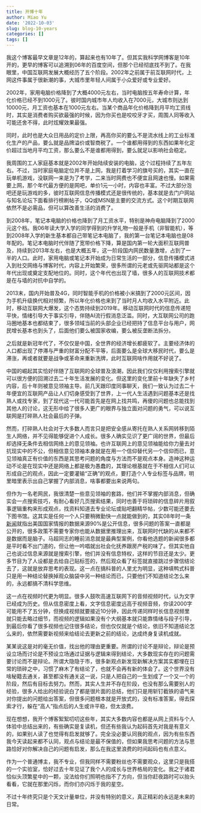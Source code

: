 ```yaml
---
title: 开博十年
author: Miao Yu
date: '2022-10-03'
slug: blog-10-years
categories: []
tags: []
---
```


我这个博客最早文章是12年的，算起来也有10年了。但其实我科学网博客是10年开的，更早的博客可以追溯到06年的百度空间，但那个已经彻底找不到了。在我眼里，中国互联网发展大概经历了五个阶段。2002年之前属于前互联网时代，上网这件事属于很新潮的事，大城市里年轻人间属于小众爱好或专业爱好。

2002年，家用电脑价格降到了大概4000元左右，当时电脑按五年寿命计算，年化价格已经不到1000元了。彼时国内城市年人均收入在7000元，大城市则达到10000元，月工资也基本在1000元左右。当某个商品年化价格降到月平均工资线时，其实是消费者购买欲最强的时候，因为你买也是咬咬牙才买，周围人同等收入可能还舍不得，此时炫耀效果最强。

同时，此时也是大众日用品的定价上限，再高你买的要么不是流水线上的工业标准化生产的产品，要么就是品牌溢价或智商税了。一个谁都用得到的东西如果年化定价超过当地月平均工资，那么要么不是谁都用得到，要么就足以影响社会稳定。

我周围的工人家庭基本就是2002年开始陆续安装的电脑，这个过程持续了五年左右。不过，当时家庭电脑定位并不是上网，我是打着学习的旗号买的，其实一直在玩单机游戏，没联网一来是为了考学，二来当时网费也不便宜且网速也慢。如果需要上网，那个年代最方便的是网吧，单价1元一小时，内容也丰富。不过大部分泡吧还是玩游戏的多，彼时互联网信息传播模式还是很传统的，基本就是去门户网站与知名论坛下面看排行榜刷帖子，QQ或MSN是主要的交流方式。这个时期互联网依然不是必需品，但可以算改善生活的消费了。

到2008年，笔记本电脑的价格也降到了月工资水平，特别是神舟电脑降到了2000元这个档。我06年读大学入学的同学得到的升学礼物一般是手机（非智能机），等到2008年入学的新生基本都自己带笔记本电脑了，我的第一台笔记本电脑也是08年配的。笔记本电脑时代伴随了宽带价格下降，算是国内第一轮大面积互联网普及，持续到2013年左右，也是大概五年，这一阶段国内网民数量激增，占到了一半的人口。此时，家用电脑或笔记本开始成为日常生活的一部分，信息传播模式进入到社交网络与博客时代，内容上开始繁荣，很多所谓的元老或先驱网站都是这个年代出现或奠定支配地位的。同时，这个年代也出现了墙，很多人的互联网技术都是在与墙的对抗中自学的。

2013末，国内开始普及4G，同时智能手机的价格被小米搞到了2000元区间，因为手机升级换代相对频繁，所以年化价格也来到了当时月人均收入水平附近。此时，移动互联网大爆发，这个态势持续到2019年。移动互联网时代的信息传递短平快，情绪引导大于事实引导，伴随AI流行假消息泛滥。同时，大互联网公司的跑马圈地基本也都结束了，很多领域当前的头部企业已经把持了信息平台与用户，网民增长基本也到头了，后面他们要么被国家收编，要么被反垄断法拆分。

之后就是新冠年代了，不仅仅是中国，全世界的经济增长都疲软了。主要经济体的人口都出现了停滞与严重的财富分配不平等，后面要么是全球大移民时代，要么是滞涨，再或者就要是战争或革命来重新洗牌，此时互联网啥作用就不好说了。

中国的崛起其实恰好伴随了互联网的全球普及浪潮，因此我们仅仅利用搜索引擎就可以很方便的回溯过去二十年生活发展的变化。但这里的变化里前十年缺失了乡村内容，后十年则被意见领袖主导。前几天跟印度同事聊天，我们一致认为过去二十年便宜的互联网产品让人们切身感受到了世界，上一代人生活遇到问题基本还是找熟人或找专家，到了现代这一代可能首先是在网上找共鸣，再傻的问题也总能找到其他人的讨论，这无形中给了很多人更广的眼界与独立面对问题的勇气，可以说互联网是打碎熟人社会最后的子弹。

然而，打碎熟人社会对于大多数人而言只是把安全感从寄托在熟人关系网转移到陌生人网络，并不见得能够促进个人成长。很多人确实见识了更广阔的世界，但最后却选择无条件去相信网络上的意见领袖。也许互联网上的意见领袖能给你力量去对抗现实中的不公，但相信意见领袖本身就是在用一个信仰替代另一个信仰而已，意见领袖真正有价值的东西是其思考问题的角度与方法而不是观点本身。造神这种运动不论是在现实中还是网络上都是极为愚蠢的，其理论根基就在于不相信人们可以形成自己的观点，因此一定要灌输“正确”的观点，要打造个人专业标签与品牌，明里暗里表示出自己掌握了内部消息，啥事都要出来说两句。

但作为一名老网民，我很清楚一些意见领袖的套路，他们并不掌握内部消息，但确实会一点搜索技巧，有耐心看好几页搜索结果，同时也善于将琐碎的信息碎片用叙事逻辑重构来形成观点，找资料知道去专业论坛或贴吧翻精华帖，少数可能还要去下图书馆。这其实是任何一个人只要稍微勤快一点就能做到的，其实08年时一条[新闻](http://news.sohu.com/20080404/n256095751.shtml)就指出美国国家情报的数据来源90%是公开信息，很多问题的答案一直都是公开的，很多政策不需要专家你也能从数据里推理出来，互联网时代缺的从来都不是数据而是脑子。马超同志的睡前消息就是最典型案例，你看他选题的新闻很多都是平时看不出门道的，但让他一吟唱就出社会化抚养跟房产税的味了。但其实他自己也说过信息来源就是搜索引擎，他们并没有信息特权，这样的节目还是太少。更多节目为了人设都是去给自己贴标签的，然后观众看了标签就直接跳过步骤信结论去了，这就是放弃思考的表现。这一点在搞科普的人里尤为明显，这种填鸭式科普只是用一种结论替换掉观众脑袋中另一种结论而已，只要他们不知道结论怎么来的，永远都搞不清科学思维。

这一点在视频时代更为明显。很多人鼓吹高速互联网下的音频视频时代，认为文字已经成为历史。但从信息密度上看，文字信息密度远高于视频音频，你读2000字可能用不了五分钟，但换成视频就要接近10分钟，因此传递同样时长信息视频里就只能去略过细节，而视频的逻辑如果没有个大纲基本就只能靠情绪与段子引导，到最后你看了很多视频也记住很多结论，但也仅仅就是个结论，依旧不知道结论怎么来的，依然需要新视频来给结论去更新之前的结论，达成终身复读机成就。

某某说这是对的毫无价值，找出他的理由更重要。所谓的讨论不是辩论，辩论是预设立场而讨论是不预设立场通过证据与逻辑来得到结论，大多数现实存在的问题需要讨论而不是辩论。所谓大隐隐于市，很多新观点新发现新解决方案其实都埋在日常的琐碎之中，习惯了麻木了有结论了，也就不会再有新的体会了。这个世界没有啥秘籍去通关，甚至都没有通关这一说，只是人把自己的一生划成了一个又一个的阶段，然后有目标去努力。然而，其实人生并不存在阶段，也没有那么需要别人的经验，很多人给出的经验说白了都是很片面的总结，他们只是用斩钉截铁的语气来对你提出的问题给出答案，但很多问题根本就是开放式的，没有标准答案，得去探索才行，躲在“高人”指点后的人生或许平稳，但太浪费。

现在想想，我开个博客絮絮叨叨这些年，其实大多数内容也都是从网上资料与个人体验中总结出来的，有些确实是复读机，但还有些我认为起码首先对我是有意义的，如果别人读了也觉得有启发就够了。完全没必要认同我的观点，因为有些东西我今天读起来都不认同，观点与结论是最不保值的，但如果我思考问题的方法与思路恰好对你解决自己的问题有启发，那么在我这里浪费的时间起码也有点意义。

作为一个普通博主，我不专业，但我同样不需要粉丝也不需要观众，这里只是我搭的一个实验室，恰好过去十年见证了我个人的成长与世界格局的变化。我之于诸君恰似头顶繁星中的一颗，没法给你们照明也指不了方向，但当你赶夜路时可以抬头看看，它就在那里闪烁，而你们亦闪烁于我的星空。

不过十年终究只是个天文计量单位，并没有特别的意义，真正精彩的永远是未来的日常。
